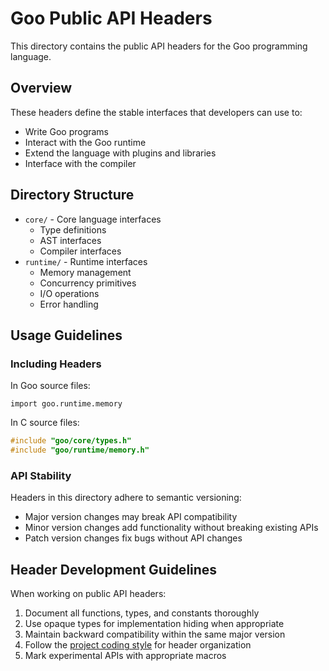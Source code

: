 # Goo Public API Headers

This directory contains the public API headers for the Goo programming language.

## Overview

These headers define the stable interfaces that developers can use to:

- Write Goo programs
- Interact with the Goo runtime
- Extend the language with plugins and libraries
- Interface with the compiler

## Directory Structure

- `core/` - Core language interfaces
  - Type definitions
  - AST interfaces
  - Compiler interfaces
- `runtime/` - Runtime interfaces
  - Memory management
  - Concurrency primitives
  - I/O operations
  - Error handling

## Usage Guidelines

### Including Headers

In Goo source files:

```goo
import goo.runtime.memory
```

In C source files:

```c
#include "goo/core/types.h"
#include "goo/runtime/memory.h"
```

### API Stability

Headers in this directory adhere to semantic versioning:

- Major version changes may break API compatibility
- Minor version changes add functionality without breaking existing APIs
- Patch version changes fix bugs without API changes

## Header Development Guidelines

When working on public API headers:

1. Document all functions, types, and constants thoroughly
2. Use opaque types for implementation hiding when appropriate
3. Maintain backward compatibility within the same major version
4. Follow the [project coding style](../../CODING_STYLE.md) for header organization
5. Mark experimental APIs with appropriate macros
